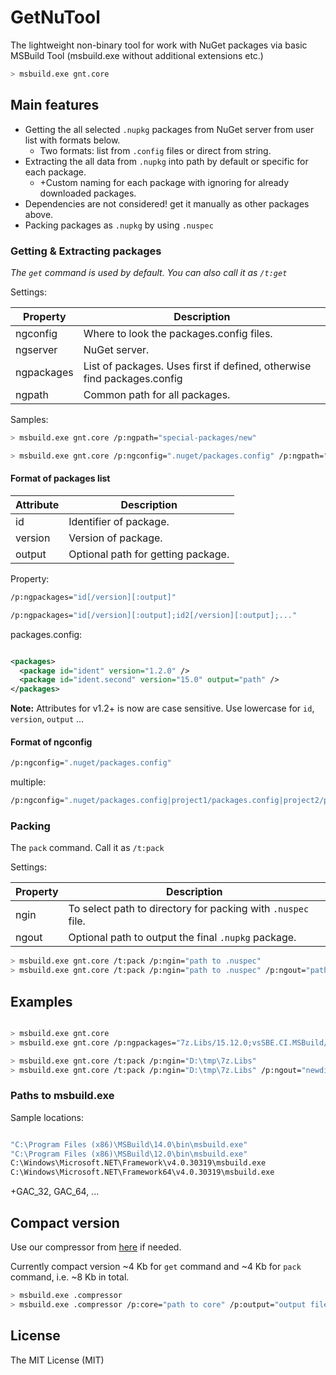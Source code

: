 # GetNuTool

The lightweight non-binary tool for work with NuGet packages via basic MSBuild Tool (msbuild.exe without additional extensions etc.)

```bash
> msbuild.exe gnt.core
```

## Main features

* Getting the all selected `.nupkg` packages from NuGet server from user list with formats below.
    * Two formats: list from `.config` files or direct from string.
* Extracting the all data from `.nupkg` into path by default or specific for each package.
    * +Custom naming for each package with ignoring for already downloaded packages.
* Dependencies are not considered! get it manually as other packages above.
* Packing packages as `.nupkg` by using `.nuspec`

### Getting & Extracting packages

*The `get` command is used by default. You can also call it as `/t:get`*

Settings:

Property | Description
---------|------------
ngconfig | Where to look the packages.config files.
ngserver | NuGet server.
ngpackages | List of packages. Uses first if defined, otherwise find packages.config
ngpath | Common path for all packages.

Samples:

```bash
> msbuild.exe gnt.core /p:ngpath="special-packages/new"
```
```bash
> msbuild.exe gnt.core /p:ngconfig=".nuget/packages.config" /p:ngpath="../packages"
```

#### Format of packages list

Attribute | Description
----------|-------------
id        | Identifier of package.
version   | Version of package.
output    | Optional path for getting package.

Property: 

```bash
/p:ngpackages="id[/version][:output]"
```

```bash
/p:ngpackages="id[/version][:output];id2[/version][:output];..."
```

packages.config:
    
```xml

<packages>
  <package id="ident" version="1.2.0" />
  <package id="ident.second" version="15.0" output="path" />
</packages>
```
**Note:** Attributes for v1.2+ is now are case sensitive. Use lowercase for `id`, `version`, `output` ...

#### Format of ngconfig

```bash
/p:ngconfig=".nuget/packages.config"
```
multiple:
```bash
/p:ngconfig=".nuget/packages.config|project1/packages.config|project2/packages.config|..."
```

### Packing

The `pack` command. Call it as `/t:pack`

Settings:

Property | Description
---------|------------
ngin     | To select path to directory for packing with `.nuspec` file.
ngout    | Optional path to output the final `.nupkg` package.

```bash
> msbuild.exe gnt.core /t:pack /p:ngin="path to .nuspec"
> msbuild.exe gnt.core /t:pack /p:ngin="path to .nuspec" /p:ngout="path for .nupkg"
```

## Examples

```bash

> msbuild.exe gnt.core
> msbuild.exe gnt.core /p:ngpackages="7z.Libs/15.12.0;vsSBE.CI.MSBuild/1.5.1:../packages/CI.MSBuild"
```

```bash
> msbuild.exe gnt.core /t:pack /p:ngin="D:\tmp\7z.Libs"
> msbuild.exe gnt.core /t:pack /p:ngin="D:\tmp\7z.Libs" /p:ngout="newdir/"
```

### Paths to msbuild.exe

Sample locations:

```bash

"C:\Program Files (x86)\MSBuild\14.0\bin\msbuild.exe"
"C:\Program Files (x86)\MSBuild\12.0\bin\msbuild.exe"
C:\Windows\Microsoft.NET\Framework\v4.0.30319\msbuild.exe
C:\Windows\Microsoft.NET\Framework64\v4.0.30319\msbuild.exe
```

+GAC_32, GAC_64, ...

## Compact version

Use our compressor from [here](https://github.com/3F/GetNuTool/tree/master/compact) if needed. 

Currently compact version ~4 Kb for `get` command and ~4 Kb for `pack` command, i.e. ~8 Kb in total.

```bash
> msbuild.exe .compressor
> msbuild.exe .compressor /p:core="path to core" /p:output="output file"
```

## License

The MIT License (MIT)